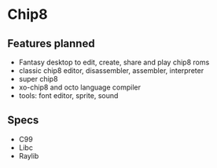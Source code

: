 # Chip8

## Features planned

* Fantasy desktop to edit, create, share and play chip8 roms
* classic chip8 editor, disassembler, assembler, interpreter
* super chip8 
* xo-chip8 and octo language compiler
* tools: font editor, sprite, sound

## Specs

* C99
* Libc
* Raylib
